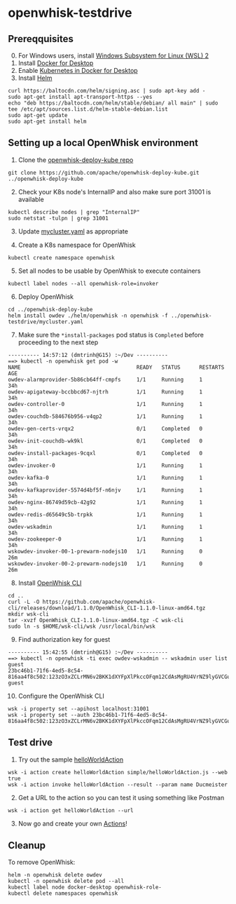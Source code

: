 # openwhisk-testdrive

## Prereqquisites
0. For Windows users, install [Windows Subsystem for Linux (WSL) 2](https://docs.microsoft.com/en-us/windows/wsl/install-win10)
1. Install [Docker for Desktop](https://www.docker.com/products/docker-desktop)
2. Enable [Kubernetes in Docker for Desktop](https://docs.docker.com/desktop/kubernetes/)
3. Install [Helm](https://helm.sh/docs/intro/install/)

```
curl https://baltocdn.com/helm/signing.asc | sudo apt-key add -
sudo apt-get install apt-transport-https --yes
echo "deb https://baltocdn.com/helm/stable/debian/ all main" | sudo tee /etc/apt/sources.list.d/helm-stable-debian.list
sudo apt-get update
sudo apt-get install helm
```

## Setting up a local OpenWhisk environment
1. Clone the [openwhisk-deploy-kube repo](https://github.com/apache/openwhisk-deploy-kube)

```
git clone https://github.com/apache/openwhisk-deploy-kube.git ../openwhisk-deploy-kube
```

2. Check your K8s node's InternalIP and also make sure port 31001 is available
```
kubectl describe nodes | grep "InternalIP"
sudo netstat -tulpn | grep 31001
```

3. Update [mycluster.yaml](mycluster.yaml) as appropriate 

4. Create a K8s namespace for OpenWhisk
```
kubectl create namespace openwhisk 
```

5. Set all nodes to be usable by OpenWhisk to execute containers
```
kubectl label nodes --all openwhisk-role=invoker
```

6. Deploy OpenWhisk
```
cd ../openwhisk-deploy-kube
helm install owdev ./helm/openwhisk -n openwhisk -f ../openwhisk-testdrive/mycluster.yaml
```

7. Make sure the `*install-packages` pod status is `Completed` before proceeding to the next step
```
---------- 14:57:12 (dmtrinh@G15) :~/Dev ---------- 
==> kubectl -n openwhisk get pod -w
NAME                                     READY   STATUS      RESTARTS   AGE
owdev-alarmprovider-5b86cb64ff-cmpfs     1/1     Running     1          34h
owdev-apigateway-bccbbcd67-njtrh         1/1     Running     1          34h
owdev-controller-0                       1/1     Running     1          34h
owdev-couchdb-584676b956-v4qp2           1/1     Running     1          34h
owdev-gen-certs-vrqx2                    0/1     Completed   0          34h
owdev-init-couchdb-wk9kl                 0/1     Completed   0          34h
owdev-install-packages-9cqxl             0/1     Completed   0          34h
owdev-invoker-0                          1/1     Running     1          34h
owdev-kafka-0                            1/1     Running     1          34h
owdev-kafkaprovider-5574d4bf5f-n6njv     1/1     Running     1          34h
owdev-nginx-86749d59cb-42g92             1/1     Running     1          34h
owdev-redis-d65649c5b-trpkk              1/1     Running     1          34h
owdev-wskadmin                           1/1     Running     1          34h
owdev-zookeeper-0                        1/1     Running     1          34h
wskowdev-invoker-00-1-prewarm-nodejs10   1/1     Running     0          26m
wskowdev-invoker-00-2-prewarm-nodejs10   1/1     Running     0          26m
```

8. Install [OpenWhisk CLI](https://github.com/apache/openwhisk-cli)
```
cd ..
curl -L -O https://github.com/apache/openwhisk-cli/releases/download/1.1.0/OpenWhisk_CLI-1.1.0-linux-amd64.tgz
mkdir wsk-cli
tar -xvzf OpenWhisk_CLI-1.1.0-linux-amd64.tgz -C wsk-cli
sudo ln -s $HOME/wsk-cli/wsk /usr/local/bin/wsk
```

9. Find authorization key for guest
```
---------- 15:42:55 (dmtrinh@G15) :~/Dev ---------- 
==> kubectl -n openwhisk -ti exec owdev-wskadmin -- wskadmin user list guest
23bc46b1-71f6-4ed5-8c54-816aa4f8c502:123zO3xZCLrMN6v2BKK1dXYFpXlPkccOFqm12CdAsMgRU4VrNZ9lyGVCGuMDGIwP   guest
```

10. Configure the OpenWhisk CLI
```
wsk -i property set --apihost localhost:31001
wsk -i property set --auth 23bc46b1-71f6-4ed5-8c54-816aa4f8c502:123zO3xZCLrMN6v2BKK1dXYFpXlPkccOFqm12CdAsMgRU4VrNZ9lyGVCGuMDGIwP
```

## Test drive
1. Try out the sample [helloWorldAction](simple/helloWorldAction.js)
```
wsk -i action create helloWorldAction simple/helloWorldAction.js --web true
wsk -i action invoke helloWorldAction --result --param name Ducmeister
```

2. Get a URL to the action so you can test it using something like Postman
```
wsk -i action get helloWorldAction --url
```

3. Now go and create your own [Actions](https://openwhisk.apache.org/documentation.html)!

## Cleanup
To remove OpenWhisk:
```
helm -n openwhisk delete owdev
kubectl -n openwhisk delete pod --all
kubectl label node docker-desktop openwhisk-role-
kubectl delete namespaces openwhisk
